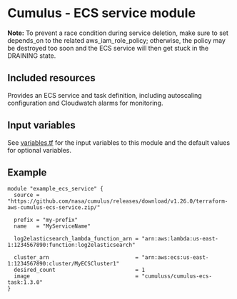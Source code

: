 # Cumulus - ECS service module

**Note:** To prevent a race condition during service deletion, make sure to set
depends_on to the related aws_iam_role_policy; otherwise, the policy may be
destroyed too soon and the ECS service will then get stuck in the DRAINING
state.

## Included resources

Provides an ECS service and task definition, including autoscaling configuration and Cloudwatch alarms for monitoring.

## Input variables

See [variables.tf](./variables.tf) for the input variables to this module and the default values for optional variables.

## Example

```hcl
module "example_ecs_service" {
  source = "https://github.com/nasa/cumulus/releases/download/v1.26.0/terraform-aws-cumulus-ecs-service.zip/"

  prefix = "my-prefix"
  name   = "MyServiceName"

  log2elasticsearch_lambda_function_arn = "arn:aws:lambda:us-east-1:1234567890:function:log2elasticsearch"

  cluster_arn                           = "arn:aws:ecs:us-east-1:1234567890:cluster/MyECSCluster1"
  desired_count                         = 1
  image                                 = "cumuluss/cumulus-ecs-task:1.3.0"
}
```

